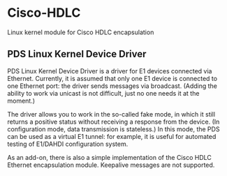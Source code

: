 # Cisco-HDLC

Linux kernel module for Cisco HDLC encapsulation

## PDS Linux Kernel Device Driver

PDS Linux Kernel Device Driver is a driver for E1 devices connected via
Ethernet. Currently, it is assumed that only one E1 device is connected to one
Ethernet port: the driver sends messages via broadcast. (Adding the ability to
work via unicast is not difficult, just no one needs it at the moment.)

The driver allows you to work in the so-called fake mode, in which it still
returns a positive status without receiving a response from the device. (In
configuration mode, data transmission is stateless.) In this mode, the PDS can
be used as a virtual E1 tunnel: for example, it is useful for automated testing
of E1/DAHDI configuration system.

As an add-on, there is also a simple implementation of the Cisco HDLC Ethernet
encapsulation module. Keepalive messages are not supported.